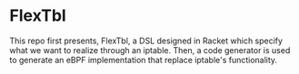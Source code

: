 # FlexTbl
This repo first presents, FlexTbl, a DSL designed in Racket which specify what we want to realize through an iptable. Then, a code generator is used to generate an eBPF implementation that replace iptable's functionality.